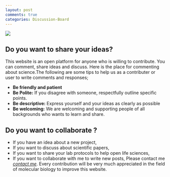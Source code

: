 ```yaml
---
layout: post
comments: true
categories: Discussion-Board
---
```

![](https://www.pexels.com/tr-tr/fotograf/ahsap-masanin-yakinindaki-insanlarin-ustten-gorunum-fotografi-3183150/)

## Do you want to share your ideas? 

This website is an open platform for anyone who is willing to contribute. You can comment, share ideas and discuss. Here is the place for commenting about science.The following are some tips to help us  as a contributer or user to write comments and responses;
- **Be friendly and patient**
- **Be Polite:** If you disagree with someone, respectfully outline specific points.
- **Be descriptive:** Express yourself and your ideas as clearly as possible
- **Be welcoming:** We are welcoming and supporting people of all backgrounds who wants to learn and share.

## Do you want to collaborate ?

- If you have an idea about a new project,
- If you want to discuss about scientific papers,
- If you want to share your lab protocols to help open life sciences,
- If you want to collaborate with me to write new posts,
Please contact me *[contact me](mailto:mbiobiology@gmail.com)*. Every contribution will be very much appreciated in the field of molecular biology to improve this website.






